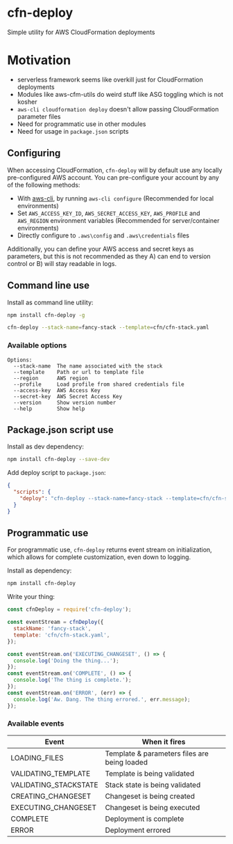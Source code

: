 # cfn-deploy

Simple utility for AWS CloudFormation deployments


# Motivation
- serverless framework seems like overkill just for CloudFormation deployments
- Modules like aws-cfm-utils do weird stuff like ASG toggling which is not kosher
- `aws-cli cloudformation deploy` doesn't allow passing CloudFormation parameter files
- Need for programmatic use in other modules
- Need for usage in `package.json` scripts


## Configuring

When accessing CloudFormation, `cfn-deploy` will by default use any locally pre-configured AWS
account. You can pre-configure your account by any of the following methods:

- With [aws-cli](https://aws.amazon.com/cli/), by running `aws-cli configure` (Recommended for
local environments)
- Set `AWS_ACCESS_KEY_ID`, `AWS_SECRET_ACCESS_KEY`, `AWS_PROFILE` and `AWS_REGION` environment
variables (Recommended for server/container environments)
- Directly configure to  `.aws\config` and `.aws\credentials` files

Additionally, you can define your AWS access and secret keys as parameters, but this is not
recommended as they A) can end to version control or B) will stay readable in logs.


## Command line use

Install as command line utility:

```bash
npm install cfn-deploy -g
```

```bash
cfn-deploy --stack-name=fancy-stack --template=cfn/cfn-stack.yaml
```

### Available options

```
Options:
  --stack-name  The name associated with the stack
  --template    Path or url to template file
  --region      AWS region
  --profile     Load profile from shared credentials file
  --access-key  AWS Access Key
  --secret-key  AWS Secret Access Key
  --version     Show version number
  --help        Show help
```



## Package.json script use

Install as dev dependency:

```bash
npm install cfn-deploy --save-dev
```

Add deploy script to `package.json`:

```json
{
  "scripts": {
    "deploy": "cfn-deploy --stack-name=fancy-stack --template=cfn/cfn-stack.yaml"
  }
}
```


## Programmatic use

For programmatic use, `cfn-deploy` returns event stream on initialization, which allows for complete
customization, even down to logging.

Install as dependency:

```bash
npm install cfn-deploy
```

Write your thing:

```javascript
const cfnDeploy = require('cfn-deploy');

const eventStream = cfnDeploy({
  stackName: 'fancy-stack',
  template: 'cfn/cfn-stack.yaml',
});

const eventStream.on('EXECUTING_CHANGESET', () => {
  console.log('Doing the thing...');
});
const eventStream.on('COMPLETE', () => {
  console.log('The thing is complete.');
});
const eventStream.on('ERROR', (err) => {
  console.log('Aw. Dang. The thing errored.', err.message);
});
```

### Available events

| Event                  | When it fires                                |
| ---------------------- | -------------------------------------------- |
| LOADING_FILES          | Template & parameters files are being loaded |
| VALIDATING_TEMPLATE    | Template is being validated                  |
| VALIDATING_STACKSTATE  | Stack state is being validated               |
| CREATING_CHANGESET     | Changeset is being created                   |
| EXECUTING_CHANGESET    | Changeset is being executed                  |
| COMPLETE               | Deployment is complete                       |
| ERROR                  | Deployment errored                           |
